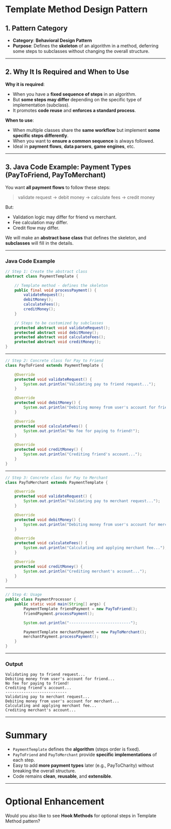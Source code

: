 # Template Method Design Pattern

## 1. Pattern Category
- **Category**: **Behavioral Design Pattern**
- **Purpose**: Defines the **skeleton** of an algorithm in a method, deferring some steps to subclasses without changing the overall structure.

---

## 2. Why It Is Required and When to Use

**Why it is required**:
- When you have a **fixed sequence of steps** in an algorithm.
- But **some steps may differ** depending on the specific type of implementation (subclass).
- It promotes **code reuse** and **enforces a standard process**.

**When to use**:
- When multiple classes share the **same workflow** but implement **some specific steps differently**.
- When you want to **ensure a common sequence** is always followed.
- Ideal in **payment flows**, **data parsers**, **game engines**, etc.

---

## 3. Java Code Example: Payment Types (PayToFriend, PayToMerchant)

You want **all payment flows** to follow these steps:
> validate request → debit money → calculate fees → credit money

But:
- Validation logic may differ for friend vs merchant.
- Fee calculation may differ.
- Credit flow may differ.

We will make an **abstract base class** that defines the skeleton, and **subclasses** will fill in the details.

---

### Java Code Example

```java
// Step 1: Create the abstract class
abstract class PaymentTemplate {

    // Template method - defines the skeleton
    public final void processPayment() {
        validateRequest();
        debitMoney();
        calculateFees();
        creditMoney();
    }

    // Steps to be customized by subclasses
    protected abstract void validateRequest();
    protected abstract void debitMoney();
    protected abstract void calculateFees();
    protected abstract void creditMoney();
}
```

---

```java
// Step 2: Concrete class for Pay to Friend
class PayToFriend extends PaymentTemplate {

    @Override
    protected void validateRequest() {
        System.out.println("Validating pay to friend request...");
    }

    @Override
    protected void debitMoney() {
        System.out.println("Debiting money from user's account for friend...");
    }

    @Override
    protected void calculateFees() {
        System.out.println("No fee for paying to friend!");
    }

    @Override
    protected void creditMoney() {
        System.out.println("Crediting friend's account...");
    }
}
```

---

```java
// Step 3: Concrete class for Pay to Merchant
class PayToMerchant extends PaymentTemplate {

    @Override
    protected void validateRequest() {
        System.out.println("Validating pay to merchant request...");
    }

    @Override
    protected void debitMoney() {
        System.out.println("Debiting money from user's account for merchant...");
    }

    @Override
    protected void calculateFees() {
        System.out.println("Calculating and applying merchant fee...");
    }

    @Override
    protected void creditMoney() {
        System.out.println("Crediting merchant's account...");
    }
}
```

---

```java
// Step 4: Usage
public class PaymentProcessor {
    public static void main(String[] args) {
        PaymentTemplate friendPayment = new PayToFriend();
        friendPayment.processPayment();

        System.out.println("---------------------------");

        PaymentTemplate merchantPayment = new PayToMerchant();
        merchantPayment.processPayment();
    }
}
```

---

### Output

```
Validating pay to friend request...
Debiting money from user's account for friend...
No fee for paying to friend!
Crediting friend's account...
---------------------------
Validating pay to merchant request...
Debiting money from user's account for merchant...
Calculating and applying merchant fee...
Crediting merchant's account...
```

---

# Summary
- `PaymentTemplate` defines the **algorithm** (steps order is fixed).
- `PayToFriend` and `PayToMerchant` provide **specific implementations** of each step.
- Easy to add **more payment types** later (e.g., PayToCharity) without breaking the overall structure.
- Code remains **clean**, **reusable**, and **extensible**.

---

# Optional Enhancement
Would you also like to see **Hook Methods** for optional steps in Template Method pattern?

